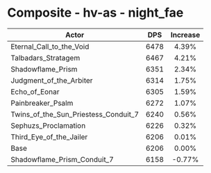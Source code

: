 # Composite - hv-as - night_fae
| Actor | DPS | Increase |
|---|:---:|:---:|
|Eternal_Call_to_the_Void|6478|4.39%|
|Talbadars_Stratagem|6467|4.21%|
|Shadowflame_Prism|6351|2.34%|
|Judgment_of_the_Arbiter|6314|1.75%|
|Echo_of_Eonar|6305|1.59%|
|Painbreaker_Psalm|6272|1.07%|
|Twins_of_the_Sun_Priestess_Conduit_7|6240|0.56%|
|Sephuzs_Proclamation|6226|0.32%|
|Third_Eye_of_the_Jailer|6206|0.01%|
|Base|6206|0.00%|
|Shadowflame_Prism_Conduit_7|6158|-0.77%|
